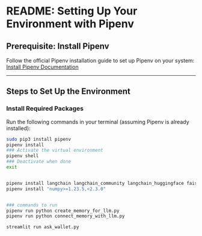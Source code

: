 # README: Setting Up Your Environment with Pipenv

## Prerequisite: Install Pipenv
Follow the official Pipenv installation guide to set up Pipenv on your system:  
[Install Pipenv Documentation](https://pipenv.pypa.io/en/latest/installation.html)

---

## Steps to Set Up the Environment

### Install Required Packages
Run the following commands in your terminal (assuming Pipenv is already installed):

```bash
sudo pip3 install pipenv
pipenv install
### Activate the virtual environment
pipenv shell
### Deactivate when done
exit


pipenv install langchain langchain_community langchain_huggingface faiss-cpu pypdf python-dotenv huggingface_hub streamlit
pipenv install "numpy>=1.23.5,<2.3.0"


### commands to run
pipenv run python create_memory_for_llm.py
pipenv run python connect_memory_with_llm.py

streamlit run ask_wallet.py



